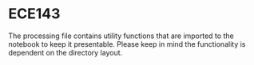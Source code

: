 # ECE143
The processing file contains utility functions that are imported to the notebook to keep it presentable.
Please keep in mind the functionality is dependent on the directory layout.

